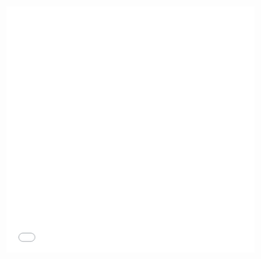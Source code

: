 
<iframe class="swagger-iframe" onload="monitorSwaggerIframeContentHeight(this)" src="./swagger/swagger-ui/index.html#../ui-api-swagger-v3.yaml" width="100%" height="500" frameBorder="0" />
